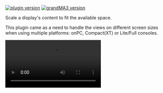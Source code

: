[![plugin version](https://img.shields.io/badge/dynamic/xml?url=https%3A%2F%2Fgitlab.com%2Fpatopest%2Fgrandma3-plugins%2F-%2Fraw%2Fmaster%2FViewScaler%2FViewScaler.xml%3Fref_type%3Dheads&query=%2FGMA3%2FUserPlugin%2F%40Version&prefix=v&label=Plugin)](https://gitlab.com/patopest/grandma3-plugins/-/packages)
[![grandMA3 version](https://img.shields.io/badge/dynamic/xml?url=https%3A%2F%2Fgitlab.com%2Fpatopest%2Fgrandma3-plugins%2F-%2Fraw%2Fmaster%2FViewScaler%2FViewScaler.xml%3Fref_type%3Dheads&query=%2FGMA3%2F%40DataVersion&prefix=v&label=grandMA3)](https://www.malighting.com/grandma3/)


Scale a display's content to fit the available space.

This plugin came as a need to handle the views on different screen sizes when using multiple platforms: onPC, Compact(XT) or Lite/Full consoles.

![ViewScaler Demo Video](../assets/ViewScaler_demo.mov)
